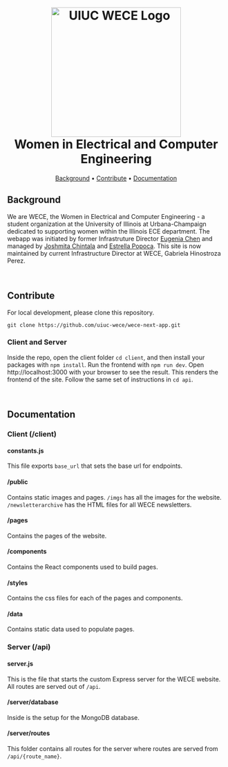 <h1 align="center">
  <a href="https://wece.ece.illinois.edu/"><Image src="https://user-images.githubusercontent.com/65576812/178602976-d20bd1cc-31f6-486a-98c2-488a908d2997.png" alt="UIUC WECE Logo" width="300" />
</a>
  <br/>
  Women in Electrical and Computer Engineering
  </br>
</h1>
<p>

<p align="center">
  <a href="#background">Background</a> •
  <a href="#contribute">Contribute</a> •
  <a href="#documentation">Documentation</a> 
</p>

## Background 
We are WECE, the Women in Electrical and Computer Engineering - a student organization at the University of Illinois at Urbana-Champaign dedicated to supporting women within the Illinois ECE department. The webapp was initiated by former Infrastruture Director [Eugenia Chen](https://www.linkedin.com/in/eugenia-chen-3aa251131/) and managed by [Joshmita Chintala](https://www.linkedin.com/in/joshmita-chintala-74a1b01a8/) and [Estrella Popoca](https://www.linkedin.com/in/elliepopoca/). This site is now maintained by current Infrastructure Director at WECE, Gabriela Hinostroza Perez. 

<br />

## Contribute
For local development, please clone this repository. 
```
git clone https://github.com/uiuc-wece/wece-next-app.git
```
### Client and Server
Inside the repo, open the client folder `cd client`, and then install your packages with `npm install`. Run the frontend with `npm run dev`. Open http://localhost:3000 with your browser to see the result. This renders the frontend of the site. Follow the same set of instructions in `cd api`. 

<br />

## Documentation

### Client (/client)

#### constants.js
This file exports `base_url` that sets the base url for endpoints.

#### /public
Contains static images and pages.
`/imgs` has all the images for the website.
`/newsletterarchive` has the HTML files for all WECE newsletters.

####  /pages
Contains the pages of the website.

#### /components
Contains the React components used to build pages.

#### /styles
Contains the css files for each of the pages and components.

#### /data
Contains static data used to populate pages.

### Server (/api)

#### server.js
This is the file that starts the custom Express server for the WECE website. All routes are served out of `/api`.

#### /server/database
Inside is the setup for the MongoDB database.

#### /server/routes
This folder contains all routes for the server where routes are served from `/api/{route_name}`.
